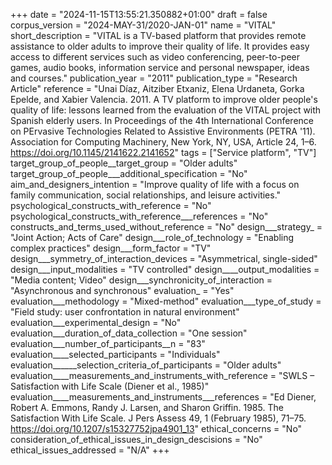 +++
date = "2024-11-15T13:55:21.350882+01:00"
draft = false
corpus_version = "2024-MAY-31/2020-JAN-01"
name = "VITAL"
short_description = "VITAL is a TV-based platform that provides remote assistance to older adults to improve their quality of life. It provides easy access to different services such as video conferencing, peer-to-peer games, audio books, information service and personal newspaper, ideas and courses."
publication_year = "2011"
publication_type = "Research Article"
reference = "Unai Díaz, Aitziber Etxaniz, Elena Urdaneta, Gorka Epelde, and Xabier Valencia. 2011. A TV platform to improve older people's quality of life: lessons learned from the evaluation of the VITAL project with Spanish elderly users. In Proceedings of the 4th International Conference on PErvasive Technologies Related to Assistive Environments (PETRA '11). Association for Computing Machinery, New York, NY, USA, Article 24, 1–6. https://doi.org/10.1145/2141622.2141652"
tags = ["Service platform", "TV"]
target_group_of_people__target_group = "Older adults"
target_group_of_people___additional_specification = "No"
aim_and_designers_intention = "Improve quality of life with a focus on family communication, social relationships, and leisure activities."
psychological_constructs_with_reference = "No"
psychological_constructs_with_reference___references = "No"
constructs_and_terms_used_without_reference = "No"
design___strategy_ = "Joint Action; Acts of Care"
design___role_of_technology = "Enabling complex practices"
design___form_factor = "TV"
design___symmetry_of_interaction_devices = "Asymmetrical, single-sided"
design___input_modalities = "TV controlled"
design____output_modalities = "Media content; Video"
design___synchronicity_of_interaction = "Asynchronous and synchronous"
evaluation_ = "Yes"
evaluation___methodology = "Mixed-method"
evaluation___type_of_study = "Field study: user confrontation in natural environment"
evaluation___experimental_design = "No"
evaluation___duration_of_data_collection = "One session"
evaluation___number_of_participants__n = "83"
evaluation____selected_participants = "Individuals"
evaluation______selection_criteria_of_participants = "Older adults"
evaluation____measurements_and_instruments_with_reference = "SWLS – Satisfaction with Life Scale (Diener et al., 1985)"
evaluation____measurements_and_instruments___references = "Ed Diener, Robert A. Emmons, Randy J. Larsen, and Sharon Griffin. 1985. The Satisfaction With Life Scale. J Pers Assess 49, 1 (February 1985), 71–75. https://doi.org/10.1207/s15327752jpa4901_13"
ethical_concerns = "No"
consideration_of_ethical_issues_in_design_descisions = "No"
ethical_issues_addressed = "N/A"
+++
